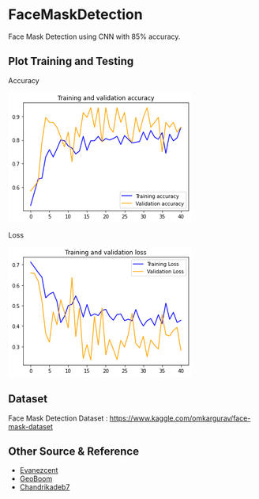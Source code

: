 # FaceMaskDetection

Face Mask Detection using CNN with 85% accuracy.

## Plot Training and Testing

Accuracy

<img src='/img/plot_accuracy.png'>

Loss

<img src='/img/plot_loss.png'>

## Dataset

Face Mask Detection Dataset : https://www.kaggle.com/omkargurav/face-mask-dataset

## Other Source & Reference

* <a href='https://github.com/evanezcent/Face-Mask-Detection'>Evanezcent</a>
* <a href='https://github.com/geoboom/facemask-workshop'>GeoBoom</a>
* <a href='https://github.com/chandrikadeb7/Face-Mask-Detection'>Chandrikadeb7</a>